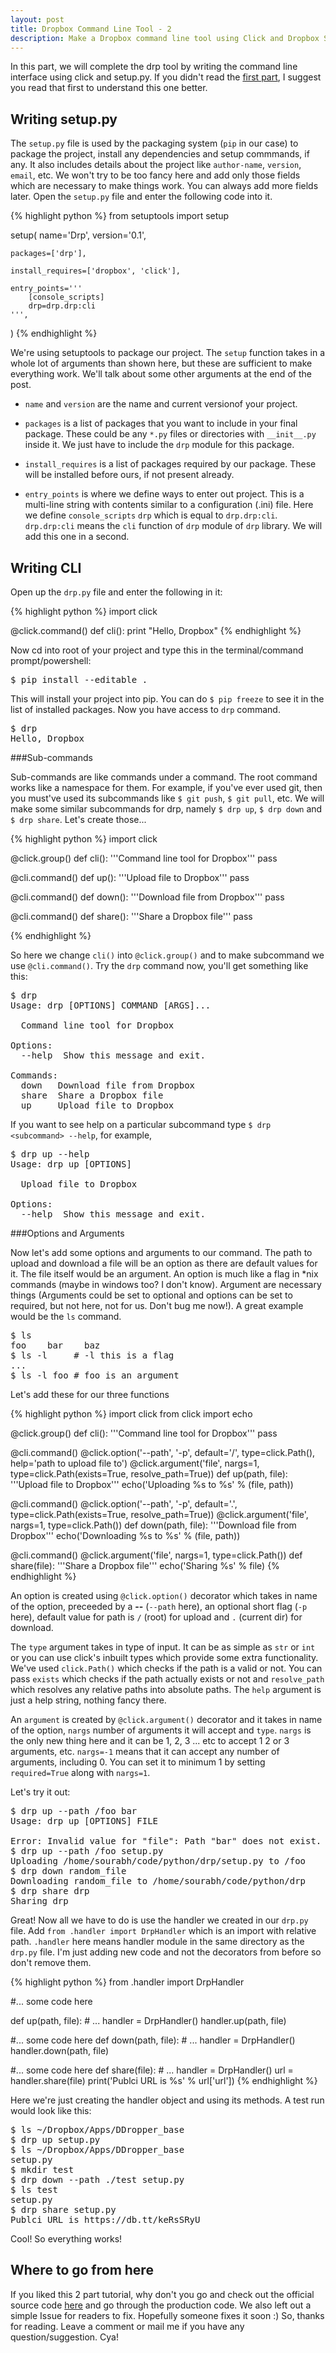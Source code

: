 ```yaml
---
layout: post
title: Dropbox Command Line Tool - 2
description: Make a Dropbox command line tool using Click and Dropbox SDK
---
```


In this part, we will complete the drp tool by writing the command line interface using click and setup.py.
If you didn't read the [first part](/posts/dropbox-command-line-tool-1/), I suggest you read that first to understand this one better.

Writing setup.py
----------------

The `setup.py` file is used by the packaging system (`pip` in our case) to package the project, install any dependencies and setup commmands, if any. It also includes details about the project like `author-name`, `version`, `email`, etc. We won't try to be too fancy here and add only those fields which are necessary to make things work. You can always add more fields later. Open the `setup.py` file and enter the following code into it.

{% highlight python %}
from setuptools import setup

setup(
    name='Drp',
    version='0.1',

    packages=['drp'],

    install_requires=['dropbox', 'click'],

    entry_points='''
        [console_scripts]
        drp=drp.drp:cli
    ''',
)
{% endhighlight %}

We're using setuptools to package our project. The `setup` function takes in a whole lot of arguments than shown here, but these are sufficient to make everything work. We'll talk about some other arguments at the end of the post.

- `name` and `version` are the name and current versionof your project.

- `packages` is a list of packages that you want to include in your final package. These could be any `*.py` files or directories with `__init__.py` inside it. We just have to include the `drp` module for this package.

- `install_requires` is a list of packages required by our package. These will be installed before ours, if not present already.

- `entry_points` is where we define ways to enter out project. This is a multi-line string with contents similar to a configuration (.ini) file. Here we define `console_scripts` `drp` which is equal to `drp.drp:cli`. `drp.drp:cli` means the `cli` function of `drp` module of `drp` library. We will add this one in a second.

Writing CLI
-----------

Open up the `drp.py` file and enter the following in it:

{% highlight python %}
import click

@click.command()
def cli():
    print "Hello, Dropbox"
{% endhighlight %}

<!-- EXPLAIN decorators -->
<!-- EXPLAIN decorators -->
<!-- EXPLAIN decorators -->
<!-- EXPLAIN decorators -->
<!-- EXPLAIN decorators -->
<!-- EXPLAIN decorators -->

Now cd into root of your project and type this in the terminal/command prompt/powershell:

<pre class="terminal">
<span class="d">$</span> pip install --editable .
</pre>

This will install your project into pip. You can do `$ pip freeze` to see it in the list of installed packages. Now you have access to `drp` command.

<pre class="terminal">
<span class="d">$</span> drp
Hello, Dropbox
</pre>

###Sub-commands

Sub-commands are like commands under a command. The root command works like a namespace for them. For example, if you've ever used git, then you must've used its subcommands like `$ git push`, `$ git pull`, etc. We will make some similar subcommands for drp, namely `$ drp up`, `$ drp down` and `$ drp share`. Let's create those...

{% highlight python %}
import click

@click.group()
def cli():
    '''Command line tool for Dropbox'''
    pass

@cli.command()
def up():
    '''Upload file to Dropbox'''
    pass

@cli.command()
def down():
    '''Download file from Dropbox'''
    pass

@cli.command()
def share():
    '''Share a Dropbox file'''
    pass

{% endhighlight %}

So here we change `cli()` into `@click.group()` and to make  subcommand we use `@cli.command()`. Try the `drp` command now, you'll get something like this:

<pre class="terminal">
<span class="d">$</span> drp
Usage: drp [OPTIONS] COMMAND [ARGS]...

  Command line tool for Dropbox

Options:
  --help  Show this message and exit.

Commands:
  down   Download file from Dropbox
  share  Share a Dropbox file
  up     Upload file to Dropbox
</pre>

If you want to see help on a particular subcommand type `$ drp <subcommand> --help`, for example,

<pre class="terminal">
<span class="d">$</span> drp up --help
Usage: drp up [OPTIONS]

  Upload file to Dropbox

Options:
  --help  Show this message and exit.
</pre>

###Options and Arguments

Now let's add some options and arguments to our command. The path to upload and download a file will be an option as there are default values for it. The file itself would be an argument. An option is much like a flag in *nix commands (maybe in windows too? I don't know). Argument are necessary things (Arguments could be set to optional and options can be set to required, but not here, not for us. Don't bug me now!). A great example would be the `ls` command.

<pre class="terminal">
<span class="d">$</span> ls
foo    bar    baz
<span class="d">$</span> ls -l     # -l this is a flag
...
<span class="d">$</span> ls -l foo # foo is an argument
</pre>

Let's add these for our three functions

{% highlight python %}
import click
from click import echo

@click.group()
def cli():
    '''Command line tool for Dropbox'''
    pass

@cli.command()
@click.option('--path', '-p', default='/', type=click.Path(),
              help='path to upload file to')
@click.argument('file', nargs=1, type=click.Path(exists=True,
                resolve_path=True))
def up(path, file):
    '''Upload file to Dropbox'''
    echo('Uploading %s to %s' % (file, path))

@cli.command()
@click.option('--path', '-p', default='.', type=click.Path(exists=True,
              resolve_path=True))
@click.argument('file', nargs=1, type=click.Path())
def down(path, file):
    '''Download file from Dropbox'''
    echo('Downloading %s to %s' % (file, path))

@cli.command()
@click.argument('file', nargs=1, type=click.Path())
def share(file):
    '''Share a Dropbox file'''
    echo('Sharing %s' % file)
{% endhighlight %}

An option is created using `@click.option()` decorator which takes in name of the option, preceeded by a **--** (`--path` here), an optional short flag (`-p` here), default value for path is `/` (root) for upload and `.` (current dir) for download.

The `type` argument takes in type of input. It can be as simple as `str` or `int` or you can use click's inbuilt types which provide some extra functionality. We've used `click.Path()` which checks if the path is a valid or not. You can pass `exists` which checks if the path actually exists or not and `resolve_path` which resolves any relative paths into absolute paths. The `help` argument is just a help string, nothing fancy there.

An `argument` is created by `@click.argument()` decorator and it takes in name of the option, `nargs` number of arguments it will accept and `type`. `nargs` is the only new thing here and it can be 1, 2, 3 ... etc to accept 1 2 or 3 arguments, etc. `nargs=-1` means that it can accept any number of arguments, including 0. You can set it to minimum 1
by setting `required=True` along with `nargs=1`.

Let's try it out:

<pre class="terminal">
<span class="d">$</span> drp up --path /foo bar
Usage: drp up [OPTIONS] FILE

Error: Invalid value for "file": Path "bar" does not exist.
<span class="d">$</span> drp up --path /foo setup.py
Uploading /home/sourabh/code/python/drp/setup.py to /foo
<span class="d">$</span> drp down random_file
Downloading random_file to /home/sourabh/code/python/drp
<span class="d">$</span> drp share drp
Sharing drp
</pre>

Great! Now all we have to do is use the handler we created in our `drp.py` file. Add `from .handler import DrpHandler`
 which is an import with relative path. `.handler` here means handler module in the same directory as the `drp.py` file. I'm just adding new code and not the decorators from before so don't remove them.

{% highlight python %}
from .handler import DrpHandler

#... some code here

def up(path, file):
    # ...
    handler = DrpHandler()
    handler.up(path, file)

#... some code here
def down(path, file):
    # ...
    handler = DrpHandler()
    handler.down(path, file)

#... some code here
def share(file):
    # ...
    handler = DrpHandler()
    url = handler.share(file)
    print('Publci URL is %s' % url['url'])
{% endhighlight %}

Here we're just creating the handler object and using its methods. A test run would look like this:

<pre class="terminal">
<span class="d">$</span> ls ~/Dropbox/Apps/DDropper_base
<span class="d">$</span> drp up setup.py
<span class="d">$</span> ls ~/Dropbox/Apps/DDropper_base
setup.py
<span class="d">$</span> mkdir test
<span class="d">$</span> drp down --path ./test setup.py
<span class="d">$</span> ls test
setup.py
<span class="d">$</span> drp share setup.py
Publci URL is https://db.tt/keRsSRyU
</pre>

Cool! So everything works!

Where to go from here
---------------------

If you liked this 2 part tutorial, why don't you go and check out the official source code [here](http://github.com/sourabhv/drp) and go through the production code. We also left out a simple Issue for readers to fix. Hopefully someone fixes it soon :) So, thanks for reading. Leave a comment or mail me if you have any question/suggestion. Cya!
